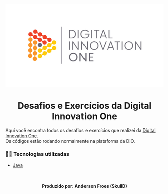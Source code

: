 <!--Banner session-->
<p align="center">
  <img src="/banner_dio.jpg" alt="DIO" title="Digital Innovation One">
</p>

<!--About session-->
<h1 align="center">Desafios e Exercícios da Digital Innovation One</h1>

Aqui você encontra todos os desafios e exercícios que realizei da [Digital Innovation One](https://digitalinnovation.one/).<br>
Os códigos estão rodando normalmente na plataforma da DIO.

<h3>👨‍💻 Tecnologias utilizadas</h3>

- [Java](https://docs.oracle.com/en/java/javase/15/?xd_co_f=f16f75d5-23ff-466f-a694-6a44510f72f7)

<!--Bottom session-->
<br><h4 align=center>Produzido por: Anderson Froes (SkullD)</h4>
